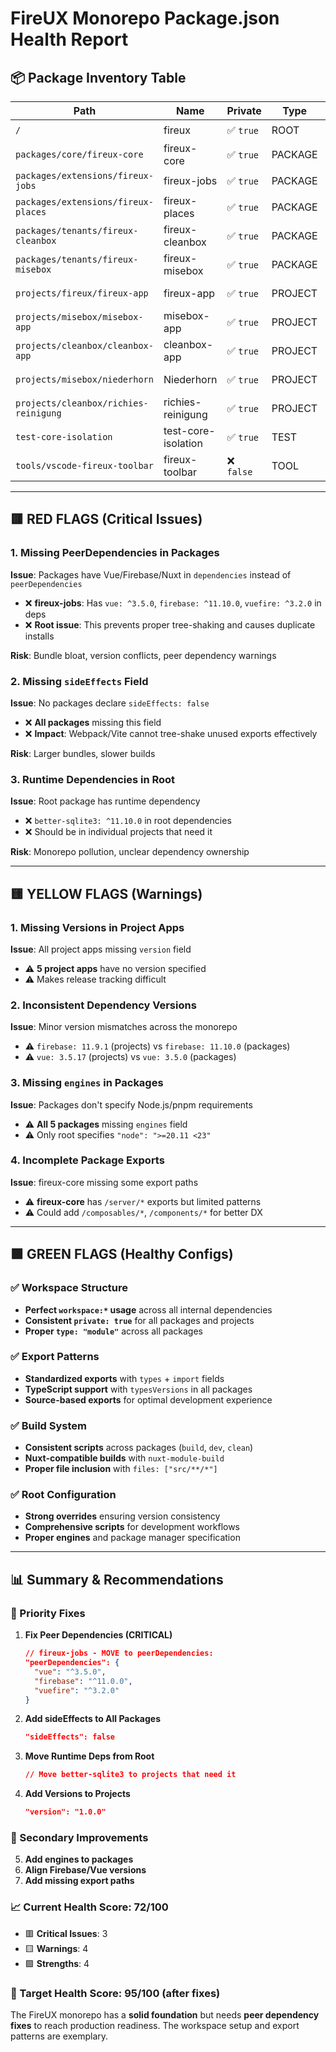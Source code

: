 # FireUX Monorepo Package.json Health Report

## 📦 **Package Inventory Table**

| Path                                  | Name                | Private    | Type    | Version    | Health |
| ------------------------------------- | ------------------- | ---------- | ------- | ---------- | ------ |
| `/`                                   | fireux              | ✅ `true`  | ROOT    | 1.0.0      | 🟨     |
| `packages/core/fireux-core`           | fireux-core         | ✅ `true`  | PACKAGE | 0.1.0      | 🟨     |
| `packages/extensions/fireux-jobs`     | fireux-jobs         | ✅ `true`  | PACKAGE | 0.1.0      | 🟥     |
| `packages/extensions/fireux-places`   | fireux-places       | ✅ `true`  | PACKAGE | 0.1.0      | 🟩     |
| `packages/tenants/fireux-cleanbox`    | fireux-cleanbox     | ✅ `true`  | PACKAGE | 0.1.0      | 🟩     |
| `packages/tenants/fireux-misebox`     | fireux-misebox      | ✅ `true`  | PACKAGE | 0.1.0      | 🟩     |
| `projects/fireux/fireux-app`          | fireux-app          | ✅ `true`  | PROJECT | ❌ missing | 🟨     |
| `projects/misebox/misebox-app`        | misebox-app         | ✅ `true`  | PROJECT | ❌ missing | 🟨     |
| `projects/cleanbox/cleanbox-app`      | cleanbox-app        | ✅ `true`  | PROJECT | ❌ missing | 🟨     |
| `projects/misebox/niederhorn`         | Niederhorn          | ✅ `true`  | PROJECT | ❌ missing | 🟨     |
| `projects/cleanbox/richies-reinigung` | richies-reinigung   | ✅ `true`  | PROJECT | ❌ missing | 🟨     |
| `test-core-isolation`                 | test-core-isolation | ✅ `true`  | TEST    | ❌ missing | 🟩     |
| `tools/vscode-fireux-toolbar`         | fireux-toolbar      | ❌ `false` | TOOL    | 0.0.1      | 🟩     |

---

## 🟥 **RED FLAGS (Critical Issues)**

### **1. Missing PeerDependencies in Packages**

**Issue**: Packages have Vue/Firebase/Nuxt in `dependencies` instead of `peerDependencies`

- ❌ **fireux-jobs**: Has `vue: ^3.5.0`, `firebase: ^11.10.0`, `vuefire: ^3.2.0` in deps
- ❌ **Root issue**: This prevents proper tree-shaking and causes duplicate installs

**Risk**: Bundle bloat, version conflicts, peer dependency warnings

### **2. Missing `sideEffects` Field**

**Issue**: No packages declare `sideEffects: false`

- ❌ **All packages** missing this field
- ❌ **Impact**: Webpack/Vite cannot tree-shake unused exports effectively

**Risk**: Larger bundles, slower builds

### **3. Runtime Dependencies in Root**

**Issue**: Root package has runtime dependency

- ❌ `better-sqlite3: ^11.10.0` in root dependencies
- ❌ Should be in individual projects that need it

**Risk**: Monorepo pollution, unclear dependency ownership

---

## 🟨 **YELLOW FLAGS (Warnings)**

### **1. Missing Versions in Project Apps**

**Issue**: All project apps missing `version` field

- ⚠️ **5 project apps** have no version specified
- ⚠️ Makes release tracking difficult

### **2. Inconsistent Dependency Versions**

**Issue**: Minor version mismatches across the monorepo

- ⚠️ `firebase: 11.9.1` (projects) vs `firebase: 11.10.0` (packages)
- ⚠️ `vue: 3.5.17` (projects) vs `vue: 3.5.0` (packages)

### **3. Missing `engines` in Packages**

**Issue**: Packages don't specify Node.js/pnpm requirements

- ⚠️ **All 5 packages** missing `engines` field
- ⚠️ Only root specifies `"node": ">=20.11 <23"`

### **4. Incomplete Package Exports**

**Issue**: fireux-core missing some export paths

- ⚠️ **fireux-core** has `/server/*` exports but limited patterns
- ⚠️ Could add `/composables/*`, `/components/*` for better DX

---

## 🟩 **GREEN FLAGS (Healthy Configs)**

### **✅ Workspace Structure**

- **Perfect `workspace:*` usage** across all internal dependencies
- **Consistent `private: true`** for all packages and projects
- **Proper `type: "module"`** across all packages

### **✅ Export Patterns**

- **Standardized exports** with `types` + `import` fields
- **TypeScript support** with `typesVersions` in all packages
- **Source-based exports** for optimal development experience

### **✅ Build System**

- **Consistent scripts** across packages (`build`, `dev`, `clean`)
- **Nuxt-compatible builds** with `nuxt-module-build`
- **Proper file inclusion** with `files: ["src/**/*"]`

### **✅ Root Configuration**

- **Strong overrides** ensuring version consistency
- **Comprehensive scripts** for development workflows
- **Proper engines** and package manager specification

---

## 📊 **Summary & Recommendations**

### **🎯 Priority Fixes**

1. **Fix Peer Dependencies (CRITICAL)**

   ```json
   // fireux-jobs - MOVE to peerDependencies:
   "peerDependencies": {
     "vue": "^3.5.0",
     "firebase": "^11.0.0",
     "vuefire": "^3.2.0"
   }
   ```

2. **Add sideEffects to All Packages**

   ```json
   "sideEffects": false
   ```

3. **Move Runtime Deps from Root**

   ```json
   // Move better-sqlite3 to projects that need it
   ```

4. **Add Versions to Projects**
   ```json
   "version": "1.0.0"
   ```

### **🔧 Secondary Improvements**

5. **Add engines to packages**
6. **Align Firebase/Vue versions**
7. **Add missing export paths**

### **📈 Current Health Score: 72/100**

- 🟥 **Critical Issues**: 3
- 🟨 **Warnings**: 4
- 🟩 **Strengths**: 4

### **🎯 Target Health Score: 95/100** (after fixes)

The FireUX monorepo has a **solid foundation** but needs **peer dependency fixes** to reach production readiness. The workspace setup and export patterns are exemplary.
